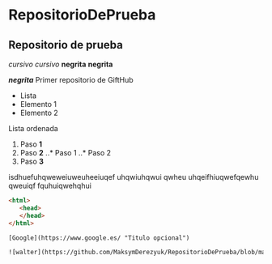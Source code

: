 # RepositorioDePrueba
## Repositorio de prueba
*cursivo* _cursivo_
**negrita** __negrita__

_**negrita**_
Primer repositorio de GiftHub

* Lista
* Elemento 1
* Elemento 2

Lista ordenada
1. Paso **1**
2. Paso **2**
..* Paso 1
..* Paso 2
3. Paso **3**

isdhuefuhqweweiuweuheeiuqef uhqwiuhqwui qwheu
uhqeifhiuqwefqewhu qweuiqf fquhuiqwehqhui

```html
<html>
   <head>
   </head>
</html>

[Google](https://www.google.es/ "Titulo opcional")

![walter](https://github.com/MaksymDerezyuk/RepositorioDePrueba/blob/main/walter.jpg "Walter") 
